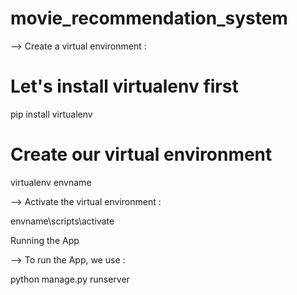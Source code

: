 # movie_recommendation_system
--> Create a virtual environment :

# Let's install virtualenv first
pip install virtualenv

# Create our virtual environment
virtualenv envname

--> Activate the virtual environment :

envname\scripts\activate

Running the App

--> To run the App, we use :

python manage.py runserver

